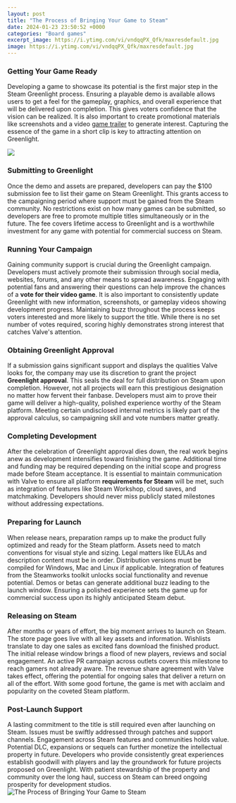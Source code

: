 ```yaml
---
layout: post
title: "The Process of Bringing Your Game to Steam"
date: 2024-01-23 23:50:52 +0000
categories: "Board games"
excerpt_image: https://i.ytimg.com/vi/vndqqPX_Qfk/maxresdefault.jpg
image: https://i.ytimg.com/vi/vndqqPX_Qfk/maxresdefault.jpg
---
```


### Getting Your Game Ready
Developing a game to showcase its potential is the first major step in the Steam Greenlight process. Ensuring a playable demo is available allows users to get a feel for the gameplay, graphics, and overall experience that will be delivered upon completion. This gives voters confidence that the vision can be realized. It is also important to create promotional materials like screenshots and a video [game trailer](https://store.fi.io.vn/womens-cute-cat-gift-for-men-women-girls-boys-feline-kitten-lovers-v-neck-t-shirt/men&) to generate interest. Capturing the essence of the game in a short clip is key to attracting attention on Greenlight.

![](https://i.ytimg.com/vi/K_LX07EtXxw/maxresdefault.jpg)
### Submitting to Greenlight
Once the demo and assets are prepared, developers can pay the $100 submission fee to list their game on Steam Greenlight. This grants access to the campaigning period where support must be gained from the Steam community. No restrictions exist on how many games can be submitted, so developers are free to promote multiple titles simultaneously or in the future. The fee covers lifetime access to Greenlight and is a worthwhile investment for any game with potential for commercial success on Steam. 
### Running Your Campaign
Gaining community support is crucial during the Greenlight campaign. Developers must actively promote their submission through social media, websites, forums, and any other means to spread awareness. Engaging with potential fans and answering their questions can help improve the chances of a **vote for their video game**. It is also important to consistently update Greenlight with new information, screenshots, or gameplay videos showing development progress. Maintaining buzz throughout the process keeps voters interested and more likely to support the title. While there is no set number of votes required, scoring highly demonstrates strong interest that catches Valve's attention.
### Obtaining Greenlight Approval
If a submission gains significant support and displays the qualities Valve looks for, the company may use its discretion to grant the project **Greenlight approval**. This seals the deal for full distribution on Steam upon completion. However, not all projects will earn this prestigious designation no matter how fervent their fanbase. Developers must aim to prove their game will deliver a high-quality, polished experience worthy of the Steam platform. Meeting certain undisclosed internal metrics is likely part of the approval calculus, so campaigning skill and vote numbers matter greatly.
### Completing Development
After the celebration of Greenlight approval dies down, the real work begins anew as development intensifies toward finishing the game. Additional time and funding may be required depending on the initial scope and progress made before Steam acceptance. It is essential to maintain communication with Valve to ensure all platform **requirements for Steam** will be met, such as integration of features like Steam Workshop, cloud saves, and matchmaking. Developers should never miss publicly stated milestones without addressing expectations. 
### Preparing for Launch  
When release nears, preparation ramps up to make the product fully optimized and ready for the Steam platform. Assets need to match conventions for visual style and sizing. Legal matters like EULAs and description content must be in order. Distribution versions must be compiled for Windows, Mac and Linux if applicable. Integration of features from the Steamworks toolkit unlocks social functionality and revenue potential. Demos or betas can generate additional buzz leading to the launch window. Ensuring a polished experience sets the game up for commercial success upon its highly anticipated Steam debut.
### Releasing on Steam
After months or years of effort, the big moment arrives to launch on Steam. The store page goes live with all key assets and information. Wishlists translate to day one sales as excited fans download the finished product. The initial release window brings a flood of new players, reviews and social engagement. An active PR campaign across outlets covers this milestone to reach gamers not already aware. The revenue share agreement with Valve takes effect, offering the potential for ongoing sales that deliver a return on all of the effort. With some good fortune, the game is met with acclaim and popularity on the coveted Steam platform.
### Post-Launch Support   
A lasting commitment to the title is still required even after launching on Steam. Issues must be swiftly addressed through patches and support channels. Engagement across Steam features and communities holds value. Potential DLC, expansions or sequels can further monetize the intellectual property in future. Developers who provide consistently great experiences establish goodwill with players and lay the groundwork for future projects proposed on Greenlight. With patient stewardship of the property and community over the long haul, success on Steam can breed ongoing prosperity for development studios.
![The Process of Bringing Your Game to Steam](https://i.ytimg.com/vi/vndqqPX_Qfk/maxresdefault.jpg)